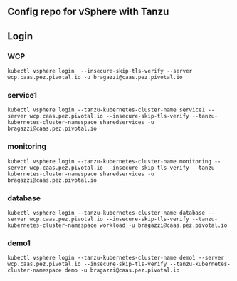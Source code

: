 ## Config repo for vSphere with Tanzu

## Login

### WCP
    kubectl vsphere login  --insecure-skip-tls-verify --server wcp.caas.pez.pivotal.io -u bragazzi@caas.pez.pivotal.io

### service1
    kubectl vsphere login --tanzu-kubernetes-cluster-name service1 --server wcp.caas.pez.pivotal.io --insecure-skip-tls-verify --tanzu-kubernetes-cluster-namespace sharedservices -u bragazzi@caas.pez.pivotal.io

### monitoring
    kubectl vsphere login --tanzu-kubernetes-cluster-name monitoring --server wcp.caas.pez.pivotal.io --insecure-skip-tls-verify --tanzu-kubernetes-cluster-namespace sharedservices -u bragazzi@caas.pez.pivotal.io

### database
    kubectl vsphere login --tanzu-kubernetes-cluster-name database --server wcp.caas.pez.pivotal.io --insecure-skip-tls-verify --tanzu-kubernetes-cluster-namespace workload -u bragazzi@caas.pez.pivotal.io

### demo1
    kubectl vsphere login --tanzu-kubernetes-cluster-name demo1 --server wcp.caas.pez.pivotal.io --insecure-skip-tls-verify --tanzu-kubernetes-cluster-namespace demo -u bragazzi@caas.pez.pivotal.io
